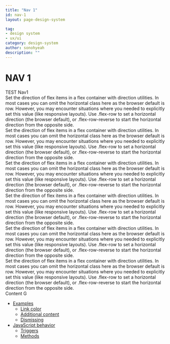 ```yaml
---
title: "Nav 1"
id: nav-1
layout: page-design-system

tag:
- design system
- ux/ui
category: design-system
author: sonohyeah
description: ""
---
```



<div class="row">
	<div class="col-9">
		<h1> NAV 1 </h1>
		TEST Nav1 <br>
		<section id="sec__1">
			Set the direction of flex items in a flex container with direction utilities. In most cases you can omit the horizontal class here as the browser default is row. However, you may encounter situations where you needed to explicitly set this value (like responsive layouts).
			Use .flex-row to set a horizontal direction (the browser default), or .flex-row-reverse to start the horizontal direction from the opposite side.
			</section>
			<section id="sec__2">
			Set the direction of flex items in a flex container with direction utilities. In most cases you can omit the horizontal class here as the browser default is row. However, you may encounter situations where you needed to explicitly set this value (like responsive layouts).
			Use .flex-row to set a horizontal direction (the browser default), or .flex-row-reverse to start the horizontal direction from the opposite side.
			</section>
			<section id="sec__3">
			Set the direction of flex items in a flex container with direction utilities. In most cases you can omit the horizontal class here as the browser default is row. However, you may encounter situations where you needed to explicitly set this value (like responsive layouts).
			Use .flex-row to set a horizontal direction (the browser default), or .flex-row-reverse to start the horizontal direction from the opposite side.
			</section>
			<section id="sec__4">
			Set the direction of flex items in a flex container with direction utilities. In most cases you can omit the horizontal class here as the browser default is row. However, you may encounter situations where you needed to explicitly set this value (like responsive layouts).
			Use .flex-row to set a horizontal direction (the browser default), or .flex-row-reverse to start the horizontal direction from the opposite side.
			</section>
			<section id="sec__5">
			Set the direction of flex items in a flex container with direction utilities. In most cases you can omit the horizontal class here as the browser default is row. However, you may encounter situations where you needed to explicitly set this value (like responsive layouts).
			Use .flex-row to set a horizontal direction (the browser default), or .flex-row-reverse to start the horizontal direction from the opposite side.
			</section>
			<section id="sec__6">
			Set the direction of flex items in a flex container with direction utilities. In most cases you can omit the horizontal class here as the browser default is row. However, you may encounter situations where you needed to explicitly set this value (like responsive layouts).
			Use .flex-row to set a horizontal direction (the browser default), or .flex-row-reverse to start the horizontal direction from the opposite side.
			</section>
			<section id="sec__7">
			Content G
			</section>
	</div>
	<!--  begin: Section nav -->
	<div class="d-none d-xl-block col-xl-2 bd-toc border-left">
		<ul class="section-nav">
			<li class="toc-entry toc-h2"><a href="#sec__1">Examples</a>
				<ul>
					<li class="toc-entry toc-h3"><a href="#sec__2">Link color</a></li>
					<li class="toc-entry toc-h3"><a href="#sec__3">Additional content</a></li>
					<li class="toc-entry toc-h3"><a href="#sec__4">Dismissing</a></li>
				</ul>
			</li>
			<li class="toc-entry toc-h2"><a href="#sec__5">JavaScript behavior</a>
				<ul>
					<li class="toc-entry toc-h3"><a href="#sec__6">Triggers</a></li>
					<li class="toc-entry toc-h3"><a href="#sec__1">Methods</a></li>
				</ul>
			</li>
		</ul>
	</div>
	<!-- end: Section nav -->
</div>